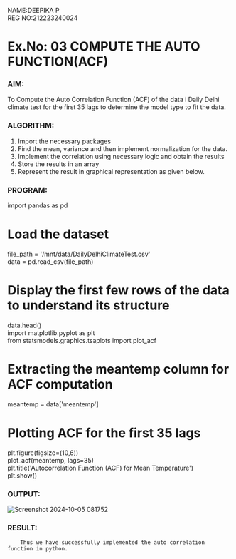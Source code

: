 NAME:DEEPIKA P\
REG NO:212223240024
# Ex.No: 03   COMPUTE THE AUTO FUNCTION(ACF)

### AIM:
To Compute the Auto Correlation Function (ACF) of the data i Daily Delhi climate test  for the first 35 lags to determine the model type to fit the data.

### ALGORITHM:
1. Import the necessary packages
2. Find the mean, variance and then implement normalization for the data.
3. Implement the correlation using necessary logic and obtain the results
4. Store the results in an array
5. Represent the result in graphical representation as given below.
### PROGRAM:
import pandas as pd

# Load the dataset
file_path = '/mnt/data/DailyDelhiClimateTest.csv'\
data = pd.read_csv(file_path)

# Display the first few rows of the data to understand its structure
data.head()\
import matplotlib.pyplot as plt\
from statsmodels.graphics.tsaplots import plot_acf

# Extracting the meantemp column for ACF computation
meantemp = data['meantemp']

# Plotting ACF for the first 35 lags
plt.figure(figsize=(10,6))\
plot_acf(meantemp, lags=35)\
plt.title('Autocorrelation Function (ACF) for Mean Temperature')\
plt.show()


### OUTPUT:

![Screenshot 2024-10-05 081752](https://github.com/user-attachments/assets/a6aeb285-98b2-441f-b77c-d6bcff4881eb)

### RESULT:
        Thus we have successfully implemented the auto correlation function in python.
